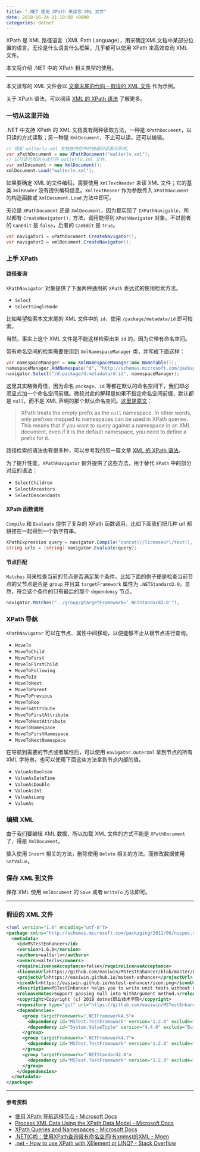 ```yaml
---
title: ".NET 使用 XPath 来读写 XML 文件"
date: 2018-06-24 21:10:08 +0800
categories: dotnet
---
```


XPath 是 XML 路径语言（XML Path Language），用来确定XML文档中某部分位置的语言。无论是什么语言什么框架，几乎都可以使用 XPath 来高效查询 XML 文件。

本文将介绍 .NET 中的 XPath 相关类型的使用。

---

本文读写的 XML 文件会以 [文章末尾的代码 - 假设的 XML 文件](#%E5%81%87%E8%AE%BE%E7%9A%84-xml-%E6%96%87%E4%BB%B6) 作为示例。

关于 XPath 语法，可以阅读 [XML 的 XPath 语法](/post/xml-xpath.html) 了解更多。

<div id="toc"></div>

### 一切从这里开始

.NET 中支持 XPath 的 XML 文档类有两种读取方法，一种是 `XPathDocument`，以只读的方式读取；另一种是 `XmlDocument`，不止可以读，还可以编辑。

```csharp
// 得到 walterlv.xml 文档在内存中的快速只读表示形式。
var xPathDocument = new XPathDocument("walterlv.xml");
// 以可读可写的方式打开 walterlv.xml 文件。
var xmlDocument = new XmlDocument();  
xmlDocument.Load("walterlv.xml"); 
```

如果要确定 XML 的文件编码，需要使用 `XmlTextReader` 来读 XML 文件；它的基类 `XmlReader` 没有提供编码信息。`XmlTextReader` 作为参数传入 `XPathDocument` 的构造函数或 `XmlDocument.Load` 方法中即可。

无论是 `XPathDocument` 还是 `XmlDocument`，因为都实现了 `IXPathNavigable`，所以都有 `CreateNavigator();` 方法，调用能得到 `XPathNavigator` 对象。不过前者的 `CanEdit` 是 `false`，后者的 `CanEdit` 是 `true`。

```csharp
var navigator1 = xPathDocument.CreateNavigator();
var navigator2 = xmlDocument.CreateNavigator();
```

### 上手 XPath

#### 路径查询

`XPathNavigator` 对象提供了下面两种通用的 `XPath` 表达式的使用检索方法。

- `Select`
- `SelectSingleNode`

比如希望检索本文末尾的 XML 文件中的 `id`，使用 `/package/metadata/id` 即可检索。

当然，事实上这个 XML 文件是不能这样检索出来 `id` 的，因为它带有命名空间。

带有命名空间的检索需要使用到 `XmlNamespaceManager` 类，并写成下面这样：

```csharp
var namespaceManager = new XmlNamespaceManager(new NameTable());
namespaceManager.AddNamespace("d", "http://schemas.microsoft.com/packaging/2012/06/nuspec.xsd");
navigator.Select("/d:package/d:metadata/d:id", namespaceManager);
```

这里其实略微奇怪，因为命名 `package`、`id` 等都在默认的命名空间下，我们却必须显式加一个命名空间前缀。微软对此的解释是如果不指定命名空间前缀，默认都是 `null`，而不是 XML 声明的那个默认命名空间。[这里是原文](https://docs.microsoft.com/en-us/dotnet/standard/data/xml/xpath-queries-and-namespaces#the-default-namespace)：

> XPath treats the empty prefix as the `null` namespace. In other words, only prefixes mapped to namespaces can be used in XPath queries. This means that if you want to query against a namespace in an XML document, even if it is the default namespace, you need to define a prefix for it.

路径检索的语法也有很多种，可以参考我的另一篇文章 [XML 的 XPath 语法](/post/xml-xpath.html)。

为了提升性能，`XPathNavigator` 额外提供了这些方法，用于替代 `XPath` 中的部分对应的语法：

- `SelectChildren`
- `SelectAncestors`
- `SelectDescendants`

#### XPath 函数调用

`Compile` 和 `Evaluate` 提供了复杂的 XPath 函数调用。比如下面我们把几种 url 都拼接在一起得到一个新字符串。

```csharp
XPathExpression query = navigator.Compile("concat(//licenseUrl/text(), //projectUrl/text(), //iconUrl/text())");
string urls = (string) navigator.Evaluate(query);
```

#### 节点匹配

`Matches` 用来检查当前的节点是否满足某个条件。比如下面的例子便是检查当前节点的父节点是否是 `group` 并且其 `targetFramework` 属性为 `.NETStandard2.0`。显然，符合这个条件的只有最后的那个 `dependency` 节点。

```csharp
navigator.Matches("../group/@targetFramework='.NETStandard2.0'");
```

### XPath 导航

`XPathNavigator` 可以在节点、属性中间移动，以便能够不止从根节点进行查询。

- `MoveTo`
- `MoveToChild`
- `MoveToFirst`
- `MoveToFirstChild`
- `MoveToFollowing`
- `MoveToId`
- `MoveToNext`
- `MoveToParent`
- `MoveToPrevious`
- `MoveToRoo`
- `MoveToAttribute`
- `MoveToFirstAttribute`
- `MoveToNextAttribute`
- `MoveToNamespace`
- `MoveToFirstNamespace`
- `MoveToNextNamespace`

在导航到需要的节点或者属性后，可以使用 `navigator.OuterXml` 拿到节点的所有 XML 字符串。也可以使用下面这些方法拿到节点内部的值。

- `ValueAsBoolean`
- `ValueAsDateTime`
- `ValueAsDouble`
- `ValueAsInt`
- `ValueAsLong`
- `ValueAs`

### 编辑 XML

由于我们要编辑 XML 数据，所以加载 XML 文件的方式不能是 `XPathDocument` 了，得是 `XmlDocument`。

插入使用 `Insert` 相关的方法，删除使用 `Delete` 相关的方法。而修改数据使用 `SetValue`。

### 保存 XML 到文件

保存 XML 使用 `XmlDocument` 的 `Save` 或者 `WriteTo` 方法即可。

---

### 假设的 XML 文件

```xml
<?xml version="1.0" encoding="utf-8"?>
<package xmlns="http://schemas.microsoft.com/packaging/2012/06/nuspec.xsd">
  <metadata>
    <id>MSTestEnhancer</id>
    <version>1.6.0</version>
    <authors>walterlv</authors>
    <owners>walterlv</owners>
    <requireLicenseAcceptance>false</requireLicenseAcceptance>
    <licenseUrl>https://github.com/easiwin/MSTestEnhancer/blob/master/LICENSE</licenseUrl>
    <projectUrl>https://easiwin.github.io/mstest-enhancer</projectUrl>
    <iconUrl>https://easiwin.github.io/mstest-enhancer/icon.png</iconUrl>
    <description>MSTestEnhancer helps you to write unit tests without naming any method. You can write method contract descriptions instead of writing confusing test method name when writing unit tests.</description>
    <releaseNotes>Support passing null into WithArgument method.</releaseNotes>
    <copyright>Copyright (c) 2018 dotnet职业技术学院</copyright>
    <repository type="git" url="https://github.com/easiwin/MSTestEnhancer.git" />
    <dependencies>
      <group targetFramework=".NETFramework4.5">
        <dependency id="MSTest.TestFramework" version="1.2.0" exclude="Build,Analyzers" />
        <dependency id="System.ValueTuple" version="4.4.0" exclude="Build,Analyzers" />
      </group>
      <group targetFramework=".NETFramework4.7">
        <dependency id="MSTest.TestFramework" version="1.2.0" exclude="Build,Analyzers" />
      </group>
      <group targetFramework=".NETStandard2.0">
        <dependency id="MSTest.TestFramework" version="1.2.0" exclude="Build,Analyzers" />
      </group>
    </dependencies>
  </metadata>
</package>
```

---

#### 参考资料

- [使用 XPath 导航选择节点 - Microsoft Docs](https://docs.microsoft.com/zh-cn/dotnet/standard/data/xml/select-nodes-using-xpath-navigation)
- [Process XML Data Using the XPath Data Model - Microsoft Docs](https://docs.microsoft.com/en-us/dotnet/standard/data/xml/process-xml-data-using-the-xpath-data-model)
- [XPath Queries and Namespaces - Microsoft Docs](https://docs.microsoft.com/en-us/dotnet/standard/data/xml/xpath-queries-and-namespaces)
- [.NET(C#)：使用XPath查询带有命名空间(有xmlns)的XML - Mgen](https://www.mgenware.com/blog/?p=596)
- [.net - How to use XPath with XElement or LINQ? - Stack Overflow](https://stackoverflow.com/questions/3642829/how-to-use-xpath-with-xelement-or-linq)
